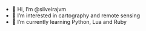 - 👋 Hi, I’m @silveirajvm
- 👀 I’m interested in cartography and remote sensing
- 🌱 I’m currently learning Python, Lua and Ruby

<!---
silveirajvm/silveirajvm is a ✨ special ✨ repository because its `README.md` (this file) appears on your GitHub profile.
You can click the Preview link to take a look at your changes.
--->
